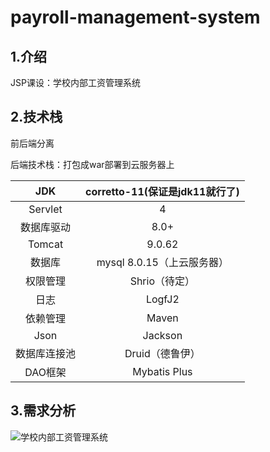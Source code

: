 # payroll-management-system

## 1.介绍
JSP课设：学校内部工资管理系统

## 2.技术栈

前后端分离

后端技术栈：打包成war部署到云服务器上

|     JDK      | corretto-11(保证是jdk11就行了) |
| :----------: | :----------------------------: |
|   Servlet    |               4                |
|  数据库驱动  |              8.0+              |
|    Tomcat    |             9.0.62             |
|    数据库    |   mysql 8.0.15（上云服务器）   |
|   权限管理   |         Shrio（待定）          |
|     日志     |             LogfJ2             |
|   依赖管理   |             Maven              |
|     Json     |            Jackson             |
| 数据库连接池 |        Druid（德鲁伊）         |
|   DAO框架    |          Mybatis Plus          |

## 3.需求分析

![学校内部工资管理系统](https://pymjl.oss-cn-shanghai.aliyuncs.com/picgo/%E5%AD%A6%E6%A0%A1%E5%86%85%E9%83%A8%E5%B7%A5%E8%B5%84%E7%AE%A1%E7%90%86%E7%B3%BB%E7%BB%9F.png)

